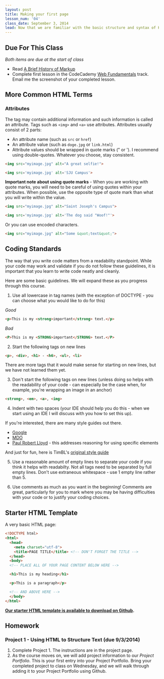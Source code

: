 ```yaml
---
layout: post
title: Making your first page
lesson_num: '04'
class_date: September 3, 2014
lead: Now that we are familiar with the basic structure and syntax of HTML, let's write our first page!
---
```


## Due For This Class

_Both items are due at the start of class_

- Read [A Brief History of Markup](http://alistapart.com/article/a-brief-history-of-markup)
- Complete first lesson in the CodeCademy [Web Fundamentals](http://www.codecademy.com/tracks/web) track.  Email me the screenshot of your completed lesson.

<!--## Presentation

<iframe src="https://docs.google.com/presentation/embed?id=1_CGlKMEB6eVm5em64rxw1eoiiZHxjkbRlaVXRwyIolw&amp;start=false&amp;loop=false&amp; frameborder="0" width="520" height="405"></iframe>
-->

## More Common HTML Terms
  
### Attributes

The tag may contain additional information and such information is called an attribute. Tags such as `<img>` and `<a>` use attributes. Attributes usually consist of 2 parts:

- An attribute name (such as `src` or `href`)
- An attribute value (such as `doge.jpg` or `link.html`)
- Attribute values should be wrapped in quote marks (" or ').  I recommend using double-quotes.  Whatever you choose, stay consistent.

```html
<img src="myimage.jpg" alt="A great selfie!">
```

```html
<img src='myimage.jpg' alt='SJU Campus'>
```

**Important note about using quote marks** - When you are working with quote marks, you will need to be careful of using quotes within your attributes.  When possible, use the opposite type of quote mark than what you will write within the value.

```html
<img src="myimage.jpg" alt="Saint Joseph's Campus">
```

```html
<img src='myimage.jpg' alt='The dog said "Woof!"'>
```

Or you can use encoded characters.

```html
<img src="myimage.jpg" alt="Some &quot;text&quot;">
```

## Coding Standards

The way that you write code matters from a readability standpoint. While your code may work and validate if you do not follow these guidelines, it is important that you learn to write code neatly and cleanly.

Here are some basic guidelines.  We will expand these as you progress through this course.

1) Use all lowercase in tag names (with the exception of DOCTYPE - you can choose what you would like to do for this)

*Good*

```html
<p>This is my <strong>important</strong> text.</p>
```

*Bad*

```html
<P>This is my <STRONG>important</STRONG> text.</P>
```

2) Start the following tags on new lines

```html
<p>, <div>, <h1> - <h6>, <ul>, <li>
```

There are more tags that it would make sense for starting on new lines, but we have not learned them yet.

3) Don't start the following tags on new lines (unless doing so helps with the readability of your code - can especially be the case when, for example, you're wrapping an image in an anchor)

```html
<strong>, <em>, <a>, <img>
```

4) Indent with two spaces (your IDE should help you do this - when we start using an IDE I will discuss with you how to set this up).

If you're interested, there are many style guides out there.  

- [Google](https://google-styleguide.googlecode.com/svn/trunk/htmlcssguide.xml)
- [MDO](http://codeguide.co/)
- [Paul Robert Lloyd](http://paulrobertlloyd.com/about/styleguide/) - this addresses reasoning for using specific elements

And just for fun, here is TimBL's [original style guide](http://www.w3.org/Provider/Style/)

5) Use a reasonable amount of empty lines to separate your code if you think it helps with readabilty.  Not all tags need to be separated by full empty lines. Don't use extraneous whitespace - use 1 empty line rather than 5.

6) Use comments as much as you want in the beginning!  Comments are great, particularly for you to mark where you may be having difficulties with your code or to justify your coding choices.


## Starter HTML Template

A very basic HTML page:

```html
<!DOCTYPE html>
<html>
  <head>
    <meta charset="utf-8">
    <title>PAGE TITLE</title> <!-- DON'T FORGET THE TITLE -->
  </head>
  <body>
  <!-- PLACE ALL OF YOUR PAGE CONTENT BELOW HERE -->

  <h1>This is my heading</h1>

  <p>This is a paragraph</p> 

  <!-- AND ABOVE HERE -->
  </body>
</html>
```

**[Our starter HTML template is available to download on Github](https://github.com/com372-14/page-template).**


## Homework

### Project 1 - Using HTML to Structure Text (due 9/3/2014)

1. Complete Project 1.  The instructions are in the project page.
2. As the course moves on, we will add project information to our *Project Portfolio*.  This is your first entry into your Project Portfolio.  Bring your completed project to class on Wednesday, and we will walk through adding it to your Project Portfolio using Github.